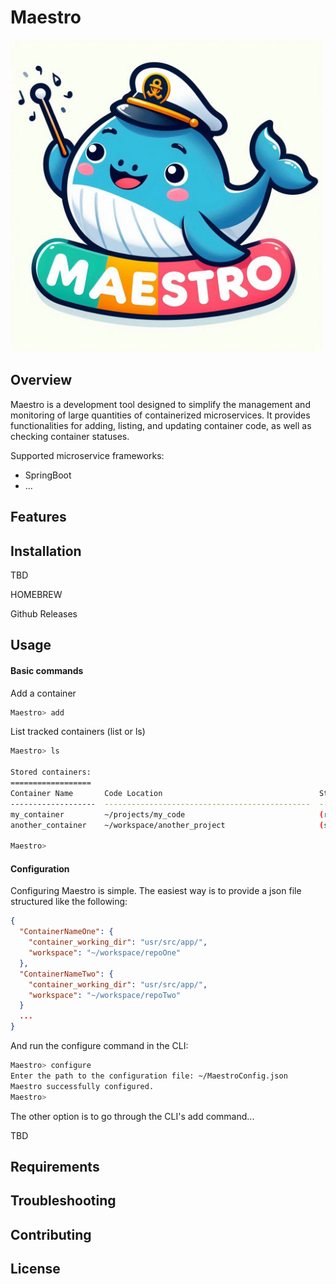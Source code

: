 # Maestro

<img src="images/maestro.png" alt="Maestro CLI" width="500" />

## Overview

Maestro is a development tool designed to simplify the management and monitoring of large quantities of containerized microservices. It provides functionalities for adding, listing, and updating container code, as well as checking container statuses.

Supported microservice frameworks:

- SpringBoot
- ...

## Features

## Installation

TBD

HOMEBREW

Github Releases

## Usage

#### Basic commands

Add a container

```sh
Maestro> add
```

List tracked containers (list or ls)

```sh
Maestro> ls

Stored containers:
==================
Container Name       Code Location                                   Status      Last Updated
-------------------  ----------------------------------------------  ----------  --------------------
my_container         ~/projects/my_code                              (running)   5 minutes ago
another_container    ~/workspace/another_project                     (stopped)   2 hours ago

Maestro>
```

#### Configuration

Configuring Maestro is simple. The easiest way is to provide a json file structured like the following:

```json
{
  "ContainerNameOne": {
    "container_working_dir": "usr/src/app/",
    "workspace": "~/workspace/repoOne"
  },
  "ContainerNameTwo": {
    "container_working_dir": "usr/src/app/",
    "workspace": "~/workspace/repoTwo"
  }
  ...
}
```

And run the configure command in the CLI:

```sh
Maestro> configure
Enter the path to the configuration file: ~/MaestroConfig.json
Maestro successfully configured.
Maestro>
```

The other option is to go through the CLI's add command...

TBD

## Requirements

## Troubleshooting

## Contributing

## License
